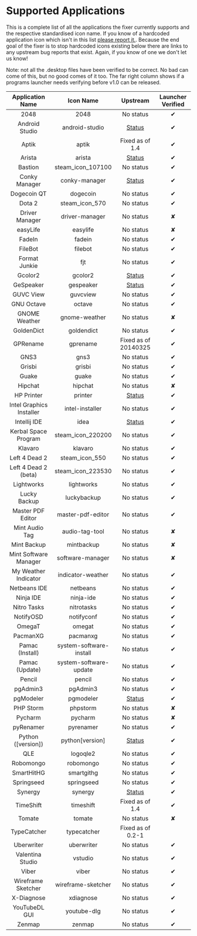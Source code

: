 Supported Applications
================

This is a complete list of all the applications the fixer currently supports and the respective standardised icon name. If you know of a hardcoded application icon which isn't in this list [please report it.](https://github.com/Foggalong/hardcode-fixer/issues). Because the end goal of the fixer is to stop hardcoded icons existing below there are links to any upstream bug reports that exist. Again, if you know of one we don't let us know!

Note: not all the .desktop files have been verified to be correct. No bad can come of this, but no good comes of it too. The far right column shows if a programs launcher needs verifying before v1.0 can be released.

| Application Name | Icon Name | Upstream | Launcher Verified |
| :---------------: | :---------------: | :---------------: | :---------------: |
| 2048 | 2048 | No status | ✔ |
| Android Studio | android-studio | [Status](https://code.google.com/p/android/issues/detail?id=67582) | ✔ |
| Aptik | aptik | Fixed as of 1.4 | ✔ |
| Arista | arista | [Status](https://github.com/danielgtaylor/arista/issues/164) | ✔ |
| Bastion | steam_icon_107100 | No status | ✔ |
| Conky Manager | conky-manager | [Status](https://bugs.launchpad.net/conky-manager/+bug/1296810) | ✔ |
| Dogecoin QT | dogecoin | No status | ✔ |
| Dota 2 | steam_icon_570 | No status | ✔ |
| Driver Manager | driver-manager | No status | ✘ |
| easyLife | easylife | No status | ✘ |
| FadeIn | fadein | No status | ✔ |
| FileBot | filebot | No status | ✔ |
| Format Junkie | fjt | No status | ✔ |
| Gcolor2 | gcolor2 | [Status](http://sourceforge.net/p/gcolor2/feature-requests/11/) | ✔ |
| GeSpeaker | gespeaker | [Status](https://github.com/muflone/gespeaker/issues/49) | ✔ |
| GUVC View | guvcview | No status | ✔ |
| GNU Octave | octave | No status | ✔ |
| GNOME Weather | gnome-weather | No status | ✘ |
| GoldenDict | goldendict | No status | ✔ |
| GPRename | gprename | Fixed as of 20140325 | ✔ |
| GNS3 | gns3 | No status | ✔ |
| Grisbi | grisbi | No status | ✔ |
| Guake | guake | No status | ✔ |
| Hipchat | hipchat | No status | ✘ |
| HP Printer | printer | [Status](https://bugs.launchpad.net/ubuntu/+source/foo2zjs/+bug/1299552) | ✔ |
| Intel Graphics Installer | intel-installer | No status | ✔ |
| Intellij IDE | idea | [Status](http://youtrack.jetbrains.com/issue/IDEA-122364) | ✔ |
| Kerbal Space Program | steam_icon_220200 | No status | ✔ |
| Klavaro | klavaro | No status | ✔ |
| Left 4 Dead 2 | steam_icon_550 | No status | ✔ |
| Left 4 Dead 2 (beta) | steam_icon_223530 | No status | ✔ |
| Lightworks | lightworks | No status | ✔ |
| Lucky Backup | luckybackup | No status | ✔ |
| Master PDF Editor | master-pdf-editor | No status | ✔ |
| Mint Audio Tag | audio-tag-tool | No status | ✘ |
| Mint Backup | mintbackup | No status | ✘ |
| Mint Software Manager | software-manager | No status | ✘ |
| My Weather Indicator | indicator-weather | No status | ✔ |
| Netbeans IDE | netbeans | No status | ✔ |
| Ninja IDE | ninja-ide | No status | ✔ |
| Nitro Tasks | nitrotasks | No status | ✔ |
| NotifyOSD | notifyconf | No status | ✔ |
| OmegaT | omegat | No status | ✔ |
| PacmanXG | pacmanxg | No status | ✔ |
| Pamac (Install) | system-software-install | No status | ✔ |
| Pamac (Update) | system-software-update | No status | ✔ |
| Pencil | pencil | No status | ✔ |
| pgAdmin3 | pgAdmin3 | No status | ✔ |
| pgModeler | pgmodeler | [Status](https://github.com/pgmodeler/pgmodeler/issues/441) | ✔ |
| PHP Storm | phpstorm | No status | ✘ |
| Pycharm | pycharm | No status | ✘ |
| pyRenamer | pyrenamer | No status | ✔ |
| Python ([version]) | python[version] | [Status](http://bugs.python.org/issue21096) | ✔ |
| QLE | logoqle2 | No status | ✔ |
| Robomongo | robomongo | No status | ✔ |
| SmartHitHG | smartgithg | No status | ✔ |
| Springseed | springseed | No status | ✔ |
| Synergy | synergy | [Status](http://synergy-foss.org/spit/issues/details/3971/#) | ✔ |
| TimeShift | timeshift | Fixed as of 1.4 | ✔ |
| Tomate | tomate | No status | ✘ |
| TypeCatcher | typecatcher | Fixed as of 0.2-1 |   |
| Uberwriter | uberwriter | No status | ✔ |
| Valentina Studio | vstudio | No status | ✔ |
| Viber | viber | No status | ✔ |
| Wireframe Sketcher | wireframe-sketcher | No status | ✔ |
| X-Diagnose | xdiagnose | No status | ✔ |
| YouTubeDL GUI | youtube-dlg | No status | ✔ |
| Zenmap | zenmap | No status | ✔ |
